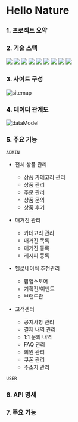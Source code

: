 # Hello Nature

### 1. 프로젝트 요약

### 2. 기술 스택
<img src="https://img.shields.io/badge/HTML5-E34F26.svg?style=for-the-badge&logo=HTML5&logoColor=white"/>
<img src="https://img.shields.io/badge/CSS-1572B6.svg?style=for-the-badge&logo=CSS3&logoColor=white"/>
<img src="https://img.shields.io/badge/JavaScript-F7DF1E.svg?style=for-the-badge&logo=JavaScript&logoColor=black"/>
<img src="https://img.shields.io/badge/Oracle-F80000.svg?style=for-the-badge&logo=Oracle&logoColor=white"/>
<img src="https://img.shields.io/badge/Spring Boot-6DB33F.svg?style=for-the-badge&logo=Spring Boot&logoColor=white"/>
<img src="https://img.shields.io/badge/JPA-6DB33F.svg?style=for-the-badge&logo=Spring Boot&logoColor=black"/>
<img src="https://img.shields.io/badge/Spring Security-6DB33F.svg?style=for-the-badge&logo=spring Security&logoColor=white"/>
<img src="https://img.shields.io/badge/Thymeleaf-005F0F.svg?style=for-the-badge&logo=Thymeleaf&logoColor=white"/>
<img src="https://img.shields.io/badge/axios-black.svg?style=for-the-badge&logo=axios&logoColor=white"/>

### 3. 사이트 구성
![sitemap](https://user-images.githubusercontent.com/86811852/152217372-379b0711-199b-4f5c-8b78-e8b66378fc0b.png)

### 4. 데이터 관계도
![dataModel](https://user-images.githubusercontent.com/86811852/152217508-4a009921-4a62-4fd8-ab5e-1d25deb37146.png)

### 5. 주요 기능
`ADMIN`
* 전체 상품 관리
   * 상품 카테고리 관리
   * 상품 관리
   * 주문 관리
   * 상품 문의
   * 상품 후기  
     
* 매거진 관리
   * 카테고리 관리
   * 매거진 목록
   * 매거진 등록
   * 레시피 등록
   
* 헬로네이처 추천관리
   * 팝업스토어
   * 기획전/이벤트
   * 브랜드관
     
* 고객센터
   * 공지사항 관리
   * 결제 내역 관리
   * 1:1 문의 내역
   * FAQ 관리
   * 회원 관리
   * 쿠폰 관리
   * 주소지 관리 

`USER`

### 6. API 명세

### 7. 주요 기능

